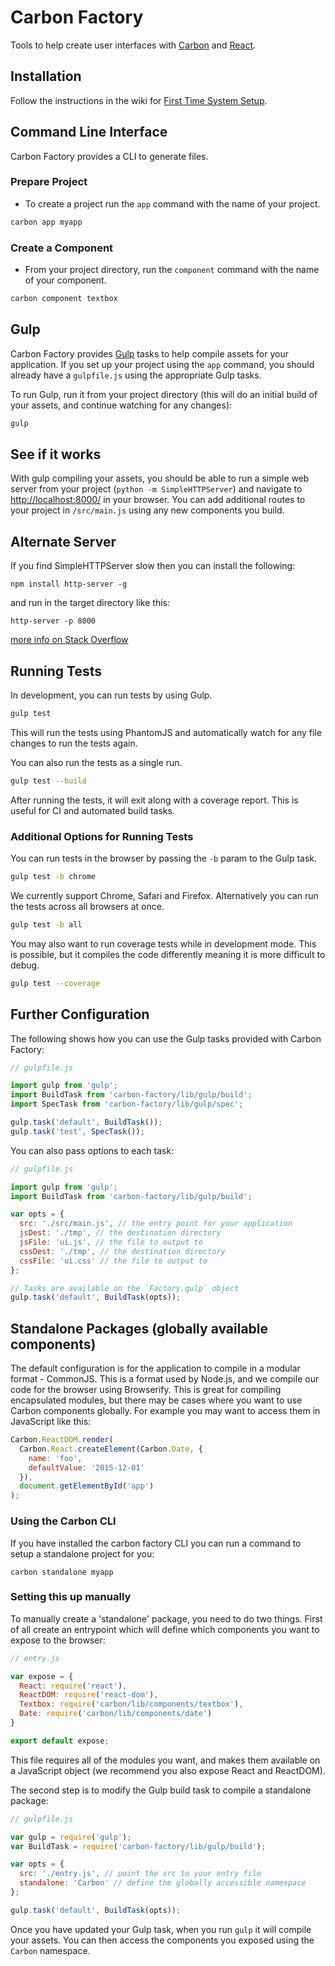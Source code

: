 # Carbon Factory

Tools to help create user interfaces with [Carbon](https://github.com/sage/carbon) and [React](http://facebook.github.io/react/).

## Installation

Follow the instructions in the wiki for [First Time System Setup](https://github.com/Sage/carbon-factory/wiki/First-Time-System-Setup).

## Command Line Interface

Carbon Factory provides a CLI to generate files.

### Prepare Project

* To create a project run the `app` command with the name of your project.

```bash
carbon app myapp
```

### Create a Component

* From your project directory, run the `component` command with the name of your component.

```bash
carbon component textbox
```

## Gulp

Carbon Factory provides [Gulp](http://gulpjs.com/) tasks to help compile assets for your application. If you set up your project using the `app` command, you should already have a `gulpfile.js` using the appropriate Gulp tasks.

To run Gulp, run it from your project directory (this will do an initial build of your assets, and continue watching for any changes):

```bash
gulp
```

## See if it works

With gulp compiling your assets, you should be able to run a simple web server from your project (`python -m SimpleHTTPServer`) and navigate to [http://localhost:8000/](http://localhost:8000/) in your browser. You can add additional routes to your project in `/src/main.js` using any new components you build.

## Alternate Server

If you find SimpleHTTPServer slow then you can install the following:

`npm install http-server -g`

and run in the target directory like this:

`http-server -p 8000`

[more info on Stack Overflow](http://stackoverflow.com/questions/12905426/what-is-a-faster-alternative-to-pythons-simplehttpserver)

## Running Tests

In development, you can run tests by using Gulp.

```bash
gulp test
```

This will run the tests using PhantomJS and automatically watch for any file changes to run the tests again.

You can also run the tests as a single run.

```bash
gulp test --build
```

After running the tests, it will exit along with a coverage report. This is useful for CI and automated build tasks.

### Additional Options for Running Tests

You can run tests in the browser by passing the `-b` param to the Gulp task.

```bash
gulp test -b chrome
```

We currently support Chrome, Safari and Firefox. Alternatively you can run the tests across all browsers at once.

```bash
gulp test -b all
```

You may also want to run coverage tests while in development mode. This is possible, but it compiles the code differently meaning it is more difficult to debug.

```bash
gulp test --coverage
```

## Further Configuration

The following shows how you can use the Gulp tasks provided with Carbon Factory:

```js
// gulpfile.js

import gulp from 'gulp';
import BuildTask from 'carbon-factory/lib/gulp/build';
import SpecTask from 'carbon-factory/lib/gulp/spec';

gulp.task('default', BuildTask());
gulp.task('test', SpecTask());
```

You can also pass options to each task:

```js
// gulpfile.js

import gulp from 'gulp';
import BuildTask from 'carbon-factory/lib/gulp/build';

var opts = {
  src: './src/main.js', // the entry point for your application
  jsDest: './tmp', // the destination directory
  jsFile: 'ui.js', // the file to output to 
  cssDest: './tmp', // the destination directory
  cssFile: 'ui.css' // the file to output to 
};

// Tasks are available on the `Factory.gulp` object
gulp.task('default', BuildTask(opts));
```

## Standalone Packages (globally available components)

The default configuration is for the application to compile in a modular format - CommonJS. This is a format used by Node.js, and we compile our code for the browser using Browserify. This is great for compiling encapsulated modules, but there may be cases where you want to use Carbon components globally. For example you may want to access them in JavaScript like this:

```js
Carbon.ReactDOM.render(
  Carbon.React.createElement(Carbon.Date, {
    name: 'foo',
    defaultValue: '2015-12-01'
  }),
  document.getElementById('app')
);
```

### Using the Carbon CLI

If you have installed the carbon factory CLI you can run a command to setup a standalone project for you:

```
carbon standalone myapp
```

### Setting this up manually

To manually create a 'standalone' package, you need to do two things. First of all create an entrypoint which will define which components you want to expose to the browser:

```js
// entry.js

var expose = {
  React: require('react'),
  ReactDOM: require('react-dom'),
  Textbox: require('carbon/lib/components/textbox'),
  Date: require('carbon/lib/components/date')
}

export default expose;
```

This file requires all of the modules you want, and makes them available on a JavaScript object (we recommend you also expose React and ReactDOM).

The second step is to modify the Gulp build task to compile a standalone package:

```js
// gulpfile.js

var gulp = require('gulp');
var BuildTask = require('carbon-factory/lib/gulp/build');

var opts = {
  src: './entry.js', // point the src to your entry file
  standalone: 'Carbon' // define the globally accessible namespace
};

gulp.task('default', BuildTask(opts));
```

Once you have updated your Gulp task, when you run `gulp` it will compile your assets. You can then access the components you exposed using the `Carbon` namespace.
